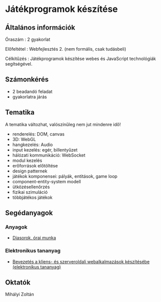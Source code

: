 # Játékprogramok készítése

## Általános információk

Óraszám
: 2 gyakorlat

Előfeltétel
: Webfejlesztés 2. (nem formális, csak tudásbeli)

Célkitűzés
: Játékprogramok készítése webes és JavaScript technológiák segítségével.

## Számonkérés

- 2 beadandó feladat
- gyakorlatra járás

## Tematika

A tematika változhat, valószínűleg nem jut mindenre idő!

- renderelés: DOM, canvas
- 3D: WebGL
- hangkezelés: Audio
- input kezelés: egér, billentyűzet
- hálózati kommunikáció: WebSocket
- modul kezelés
- erőforrások előtöltése
- design patternek
- játékok komponensei: pályák, entitások, game loop
- component-entity-system modell
- ütközésellenőrzés
- fizikai szimuláció
- többjátékos játékok

## Segédanyagok

### Anyagok

* [Diasorok, órai munka](https://drive.google.com/open?id=0BxKi35lCdoqKfmR3ZF9ZelhUb1hGUV8tYkt6bDlodUx6YXNjdmtsOG41N2hFNGJDQkRrb00)

### Elektronikus tananyag

* [Bevezetés a kliens- és szerveroldali webalkalmazások készítésébe (elektronikus tananyag)](http://webprogramozas.inf.elte.hu/tananyag/wf2/index.html)

## Oktatók

Mihályi Zoltán
